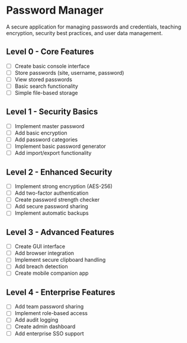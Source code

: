 # Password Manager

A secure application for managing passwords and credentials, teaching encryption, security best practices, and user data management.

## Level 0 - Core Features
- [ ] Create basic console interface
- [ ] Store passwords (site, username, password)
- [ ] View stored passwords
- [ ] Basic search functionality
- [ ] Simple file-based storage

## Level 1 - Security Basics
- [ ] Implement master password
- [ ] Add basic encryption
- [ ] Add password categories
- [ ] Implement basic password generator
- [ ] Add import/export functionality

## Level 2 - Enhanced Security
- [ ] Implement strong encryption (AES-256)
- [ ] Add two-factor authentication
- [ ] Create password strength checker
- [ ] Add secure password sharing
- [ ] Implement automatic backups

## Level 3 - Advanced Features
- [ ] Create GUI interface
- [ ] Add browser integration
- [ ] Implement secure clipboard handling
- [ ] Add breach detection
- [ ] Create mobile companion app

## Level 4 - Enterprise Features
- [ ] Add team password sharing
- [ ] Implement role-based access
- [ ] Add audit logging
- [ ] Create admin dashboard
- [ ] Add enterprise SSO support